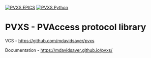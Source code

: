[![PVXS EPICS](https://github.com/george-mcintyre/pvxs/actions/workflows/ci-scripts-build.yml/badge.svg)](https://github.com/george-mcintyre/pvxs/actions/workflows/ci-scripts-build.yml)
[![PVXS Python](https://github.com/george-mcintyre/pvxs/actions/workflows/python.yml/badge.svg?branch=master)](https://github.com/george-mcintyre/pvxs/actions/workflows/python.yml)

PVXS - PVAccess protocol library
================================

VCS - https://github.com/mdavidsaver/pvxs

Documentation - https://mdavidsaver.github.io/pvxs/
